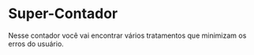 # Super-Contador
Nesse contador você vai encontrar vários tratamentos que minimizam os erros do usuário.   

